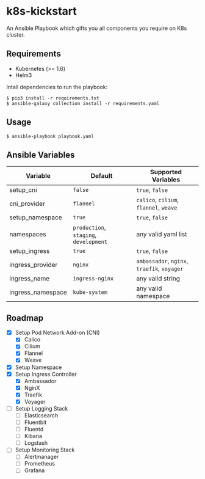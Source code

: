 # k8s-kickstart
An Ansible Playbook which gifts you all components you require on K8s cluster.

## Requirements

- Kubernetes (>= 1.6)
- Helm3

Intall dependencies to run the playbook:

```shell
$ pip3 install -r requirements.txt
$ ansible-galaxy collection install -r requirements.yaml
```

## Usage

```shell
$ ansible-playbook playbook.yaml
```

## Ansible Variables

| Variable| Default | Supported Variables |
| ------- | ------- | ------------------- |
| setup_cni | `false` | `true`, `false` |
| cni_provider | `flannel` | `calico`, `cilium`, `flannel`, `weave` |
| setup_namespace | `true` | `true`, `false` |
| namespaces | `production`, `staging`, `development` | any valid yaml list |
| setup_ingress | `true` | `true`, `false` |
| ingress_provider | `nginx` | `ambassador`, `nginx`, `traefik`, `voyager` |
| ingress_name | `ingress-nginx` | any valid string |
| ingress_namespace | `kube-system` | any valid namespace |

## Roadmap

- [x] Setup Pod Network Add-on (CNI)
    - [x] Calico
    - [x] Cilium
    - [x] Flannel
    - [x] Weave
- [x] Setup Namespace
- [x] Setup Ingress Controller
    - [x] Ambassador
    - [x] NginX
    - [x] Traefik
    - [x] Voyager
- [ ] Setup Logging Stack
    - [ ] Elasticsearch
    - [ ] Fluentbit
    - [ ] Fluentd
    - [ ] Kibana
    - [ ] Logstash
- [ ] Setup Monitoring Stack
    - [ ] Alertmanager
    - [ ] Prometheus
    - [ ] Grafana
